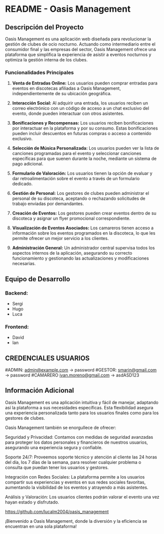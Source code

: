 # README - Oasis Management

## Descripción del Proyecto

Oasis Management es una aplicación web diseñada para revolucionar la gestión de clubes de ocio nocturno. Actuando como intermediario entre el consumidor final y las empresas del sector, Oasis Management ofrece una plataforma que simplifica la experiencia de asistir a eventos nocturnos y optimiza la gestión interna de los clubes.

### Funcionalidades Principales

1. **Venta de Entradas Online:** Los usuarios pueden comprar entradas para eventos en discotecas afiliadas a Oasis Management, independientemente de su ubicación geográfica.

2. **Interacción Social:** Al adquirir una entrada, los usuarios reciben un correo electrónico con un código de acceso a un chat exclusivo del evento, donde pueden interactuar con otros asistentes.

3. **Bonificaciones y Recompensas:** Los usuarios reciben bonificaciones por interactuar en la plataforma y por su consumo. Estas bonificaciones pueden incluir descuentos en futuras compras o acceso a contenido exclusivo.

4. **Selección de Música Personalizada:** Los usuarios pueden ver la lista de canciones programadas para el evento y seleccionar canciones específicas para que suenen durante la noche, mediante un sistema de pago adicional.

5. **Formulario de Valoración:** Los usuarios tienen la opción de evaluar y dar retroalimentación sobre el evento a través de un formulario dedicado.

6. **Gestión de Personal:** Los gestores de clubes pueden administrar el personal de su discoteca, aceptando o rechazando solicitudes de trabajo enviadas por demandantes.

7. **Creación de Eventos:** Los gestores pueden crear eventos dentro de su discoteca y asignar un flyer promocional correspondiente.

8. **Visualización de Eventos Asociados:** Los camareros tienen acceso a información sobre los eventos programados en la discoteca, lo que les permite ofrecer un mejor servicio a los clientes.

9. **Administración General:** Un administrador central supervisa todos los aspectos internos de la aplicación, asegurando su correcto funcionamiento y gestionando las actualizaciones y modificaciones necesarias.

## Equipo de Desarrollo

### Backend:
- Sergi
- Hugo
- Luca

### Frontend:
- David
- Ian

## CREDENCIALES USUARIOS
#ADMIN: admin@example.com -> password
#GESTOR: smarin@gmail.com -> password
#CAMARERO ivan.moreno@gmail.com -> asdASD123


## Información Adicional

Oasis Management es una aplicación intuitiva y fácil de manejar, adaptando así la plataforma a sus necesidades específicas. Esta flexibilidad asegura una experiencia personalizada tanto para los usuarios finales como para los gestores de clubes.

Oasis Management también se enorgullece de ofrecer:

Seguridad y Privacidad: Contamos con medidas de seguridad avanzadas para proteger los datos personales y financieros de nuestros usuarios, asegurando una experiencia segura y confiable.

Soporte 24/7: Proveemos soporte técnico y atención al cliente las 24 horas del día, los 7 días de la semana, para resolver cualquier problema o consulta que puedan tener los usuarios y gestores.

Integración con Redes Sociales: La plataforma permite a los usuarios compartir sus experiencias y eventos en sus redes sociales favoritas, aumentando la visibilidad de los eventos y atrayendo a más asistentes.

Análisis y Valoración: Los usuarios clientes podrán valorar el evento una vez hayan estado y disfrutado.

https://github.com/lucalm2004/oasis_management

¡Bienvenido a Oasis Management, donde la diversión y la eficiencia se encuentran en una sola plataforma!
